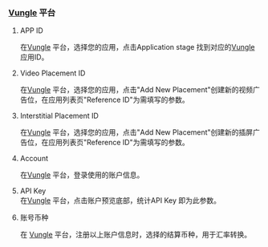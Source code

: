 ###  [Vungle](http://www.vungle.com/) 平台
1.   APP ID
    
     在[Vungle](http://www.vungle.com/) 平台，选择您的应用，点击Application stage 找到对应的[Vungle](http://www.vungle.com/)应用ID。

2.  Video Placement ID 
    
    在[Vungle](http://www.vungle.com/) 平台，选择您的应用，点击"Add New Placement"创建新的视频广告位，在应用列表页"Reference ID"为需填写的参数。

3.  Interstitial Placement ID
     
     在[Vungle](http://www.vungle.com/) 平台，选择您的应用，点击"Add New Placement"创建新的插屏广告位，在应用列表页"Reference ID"为需填写的参数。

4. Account
    
     在[Vungle](http://www.vungle.com/) 平台，登录使用的账户信息。

5. API Key      
在[Vungle](http://www.vungle.com/) 平台，点击账户预览底部，统计API Key 即为此参数。

6. 账号币种
     
     在 [Vungle](http://www.vungle.com/) 平台，注册以上账户信息时，选择的结算币种，用于汇率转换。


